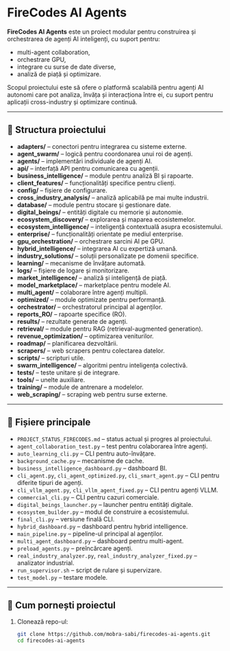 # FireCodes AI Agents

**FireCodes AI Agents** este un proiect modular pentru construirea și orchestrarea de agenți AI inteligenți, cu suport pentru:
- multi-agent collaboration,
- orchestrare GPU,
- integrare cu surse de date diverse,
- analiză de piață și optimizare.

Scopul proiectului este să ofere o platformă scalabilă pentru agenți AI autonomi care pot analiza, învăța și interacționa între ei, cu suport pentru aplicații cross-industry și optimizare continuă.

---

## 📂 Structura proiectului

- **adapters/** – conectori pentru integrarea cu sisteme externe.  
- **agent_swarm/** – logică pentru coordonarea unui roi de agenți.  
- **agents/** – implementări individuale de agenți AI.  
- **api/** – interfață API pentru comunicarea cu agenții.  
- **business_intelligence/** – module pentru analiză BI și rapoarte.  
- **client_features/** – funcționalități specifice pentru clienți.  
- **config/** – fișiere de configurare.  
- **cross_industry_analysis/** – analiză aplicabilă pe mai multe industrii.  
- **database/** – module pentru stocare și gestionare date.  
- **digital_beings/** – entități digitale cu memorie și autonomie.  
- **ecosystem_discovery/** – explorarea și maparea ecosistemelor.  
- **ecosystem_intelligence/** – inteligență contextuală asupra ecosistemului.  
- **enterprise/** – funcționalități orientate pe mediul enterprise.  
- **gpu_orchestration/** – orchestrare sarcini AI pe GPU.  
- **hybrid_intelligence/** – integrarea AI cu expertiză umană.  
- **industry_solutions/** – soluții personalizate pe domenii specifice.  
- **learning/** – mecanisme de învățare automată.  
- **logs/** – fișiere de logare și monitorizare.  
- **market_intelligence/** – analiză și inteligență de piață.  
- **model_marketplace/** – marketplace pentru modele AI.  
- **multi_agent/** – colaborare între agenți multipli.  
- **optimized/** – module optimizate pentru performanță.  
- **orchestrator/** – orchestratorul principal al agenților.  
- **reports_RO/** – rapoarte specifice (RO).  
- **results/** – rezultate generate de agenți.  
- **retrieval/** – module pentru RAG (retrieval-augmented generation).  
- **revenue_optimization/** – optimizarea veniturilor.  
- **roadmap/** – planificarea dezvoltării.  
- **scrapers/** – web scrapers pentru colectarea datelor.  
- **scripts/** – scripturi utile.  
- **swarm_intelligence/** – algoritmi pentru inteligența colectivă.  
- **tests/** – teste unitare și de integrare.  
- **tools/** – unelte auxiliare.  
- **training/** – module de antrenare a modelelor.  
- **web_scraping/** – scraping web pentru surse externe.

---

## 📄 Fișiere principale

- `PROJECT_STATUS_FIRECODES.md` – status actual și progres al proiectului.  
- `agent_collaboration_test.py` – test pentru colaborarea între agenți.  
- `auto_learning_cli.py` – CLI pentru auto-învățare.  
- `background_cache.py` – mecanisme de cache.  
- `business_intelligence_dashboard.py` – dashboard BI.  
- `cli_agent.py`, `cli_agent_optimized.py`, `cli_smart_agent.py` – CLI pentru diferite tipuri de agenți.  
- `cli_vllm_agent.py`, `cli_vllm_agent_fixed.py` – CLI pentru agenți VLLM.  
- `commercial_cli.py` – CLI pentru cazuri comerciale.  
- `digital_beings_launcher.py` – launcher pentru entități digitale.  
- `ecosystem_builder.py` – modul de construire a ecosistemului.  
- `final_cli.py` – versiune finală CLI.  
- `hybrid_dashboard.py` – dashboard pentru hybrid intelligence.  
- `main_pipeline.py` – pipeline-ul principal al agenților.  
- `multi_agent_dashboard.py` – dashboard pentru multi-agent.  
- `preload_agents.py` – preîncărcare agenți.  
- `real_industry_analyzer.py`, `real_industry_analyzer_fixed.py` – analizator industrial.  
- `run_supervisor.sh` – script de rulare și supervizare.  
- `test_model.py` – testare modele.

---

## 🚀 Cum pornești proiectul

1. Clonează repo-ul:
   ```bash
   git clone https://github.com/mobra-sabi/firecodes-ai-agents.git
   cd firecodes-ai-agents

